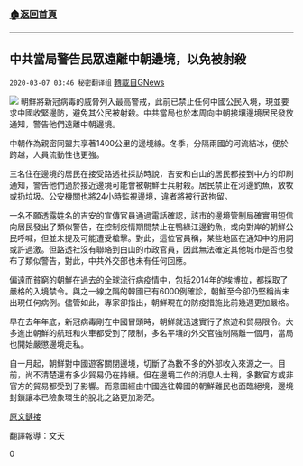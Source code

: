 ###  [:house:返回首頁](https://github.com/ourhimalayas/txt)
---

## 中共當局警告民眾遠離中朝邊境，以免被射殺
`2020-03-07 03:46 秘密翻译组` [轉載自GNews](https://gnews.org/zh-hant/132829/)

![](https://s3-ap-northeast-1.amazonaws.com/news.guo.offload.media/wp-content/uploads/2020/03/07034523/16CCB7D4-621B-479A-81D6-1BA0859A6172.jpeg)
朝鮮將新冠病毒的威脅列入最高警戒，此前已禁止任何中國公民入境，現並要求中國收緊邊防，避免其公民被射殺。中共當局也於本周向中朝接壤邊境居民發放通知，警告他們遠離中朝邊境。

中朝作為親密同盟共享著1400公里的邊境線。冬季，分隔兩國的河流結冰，便於跨越，人員流動性也更強。

三名住在邊境的居民在接受路透社採訪時說，吉安和白山的居民都接到中方的印刷通知，警告他們過於接近邊境可能會被朝鮮士兵射殺。居民禁止在河邊釣魚，放牧或扔垃圾。公安機關也將24小時監視邊境，違者將被行政拘留。

一名不願透露姓名的吉安的宣傳官員通過電話確認，該市的邊境管制局確實用短信向居民發出了類似警告，在控制疫情期間禁止在鴨綠江邊釣魚，或向對岸的朝鮮公民呼喊，但並未提及可能遭受槍擊。對此，這位官員稱，某些地區在通知中的用詞或許過激。但路透社沒有聯絡到白山的市政官員，因此無法確定其他城市是否也發布了類似警告，對此，中共外交部也未有任何回應。

偏遠而貧窮的朝鮮在過去的全球流行病疫情中，包括2014年的埃博拉，都採取了嚴格的入境禁令。與之一線之隔的韓國已有6000例確診，朝鮮至今卻仍堅稱尚未出現任何病例。儘管如此，專家卻指出，朝鮮現在的防疫措施比前幾週更加嚴格。

早在去年年底，新冠病毒剛在中國冒頭時，朝鮮就迅速實行了旅遊和貿易限令。大多進出朝鮮的航班和火車都受到了限制，多名平壤的外交官強制隔離一個月，當局也開始嚴懲邊境走私。

自一月起，朝鮮對中國遊客關閉邊境，切斷了為數不多的外部收入來源之一。目前，尚不清楚還有多少貿易仍在持續。但在邊境工作的消息人士稱，多數官方或非官方的貿易都受到了影響。而意圖經由中國逃往韓國的朝鮮難民也面臨絕境，邊境封鎖讓本已險象環生的脫北之路更加渺茫。

[原文鏈接](https://www.reuters.com/article/us-health-coronavirus-northkorea-idUSKBN20S1AP)

翻譯報導：文天

0

